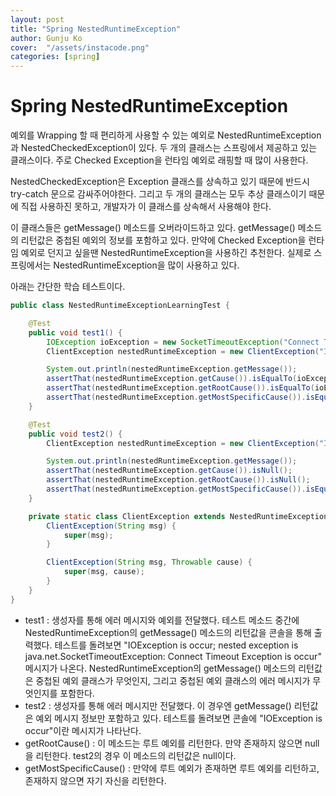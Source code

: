 ```yaml
---
layout: post
title: "Spring NestedRuntimeException" 
author: Gunju Ko
cover:  "/assets/instacode.png" 
categories: [spring]
---
```

# Spring NestedRuntimeException

예외를 Wrapping 할 때 편리하게 사용할 수 있는 예외로 NestedRuntimeException과 NestedCheckedException이 있다. 두 개의 클래스는 스프링에서 제공하고 있는 클래스이다. 주로 Checked Exception을 런타임 예외로 래핑할 때 많이 사용한다.

NestedCheckedException은 Exception 클래스를 상속하고 있기 때문에 반드시 try-catch 문으로 감싸주어야한다. 그리고 두 개의 클래스는 모두 추상 클래스이기 때문에 직접 사용하진 못하고, 개발자가 이 클래스를 상속해서 사용해야 한다. 

이 클래스들은 getMessage() 메소드를 오버라이드하고 있다. getMessage() 메소드의 리턴값은 중첩된 예외의 정보를 포함하고 있다. 만약에 Checked Exception을 런타임 예외로 던지고 싶을땐 NestedRuntimeException을 사용하긴 추천한다. 실제로 스프링에서는 NestedRuntimeException을 많이 사용하고 있다.

아래는 간단한 학습 테스트이다. 

``` java
public class NestedRuntimeExceptionLearningTest {

    @Test
    public void test1() {
        IOException ioException = new SocketTimeoutException("Connect Timeout Exception is occur");
        ClientException nestedRuntimeException = new ClientException("IOException is occur", ioException);

        System.out.println(nestedRuntimeException.getMessage());
        assertThat(nestedRuntimeException.getCause()).isEqualTo(ioException);
        assertThat(nestedRuntimeException.getRootCause()).isEqualTo(ioException);
        assertThat(nestedRuntimeException.getMostSpecificCause()).isEqualTo(ioException);
    }

    @Test
    public void test2() {
        ClientException nestedRuntimeException = new ClientException("IOException is occur");

        System.out.println(nestedRuntimeException.getMessage());
        assertThat(nestedRuntimeException.getCause()).isNull();
        assertThat(nestedRuntimeException.getRootCause()).isNull();
        assertThat(nestedRuntimeException.getMostSpecificCause()).isEqualTo(nestedRuntimeException);
    }

    private static class ClientException extends NestedRuntimeException {
        ClientException(String msg) {
            super(msg);
        }

        ClientException(String msg, Throwable cause) {
            super(msg, cause);
        }
    }
}
```

- test1 : 생성자를 통해 에러 메시지와 예외를 전달했다. 테스트 메소드 중간에 NestedRuntimeException의 getMessage() 메소드의 리턴값을 콘솔을 통해 출력했다. 테스트를 돌려보면 "IOException is occur; nested exception is java.net.SocketTimeoutException: Connect Timeout Exception is occur" 메시지가 나온다. NestedRuntimeException의 getMessage() 메소드의 리턴값은 중첩된 예외 클래스가 무엇인지, 그리고 중첩된 예외 클래스의 에러 메시지가 무엇인지를 포함한다.
- test2 : 생성자를 통해 에러 메시지만 전달했다. 이 경우엔 getMessage() 리턴값은 예외 메시지 정보만 포함하고 있다. 테스트를 돌려보면 콘솔에 "IOException is occur"이란 메시지가 나타난다.
- getRootCause() : 이 메소드는 루트 예외를 리턴한다. 만약 존재하지 않으면 null을 리턴한다. test2의 경우 이 메소드의 리턴값은 null이다.
- getMostSpecificCause() : 만약에 루트 예외가 존재하면 루트 예외를 리턴하고, 존재하지 않으면 자기 자신을 리턴한다.
